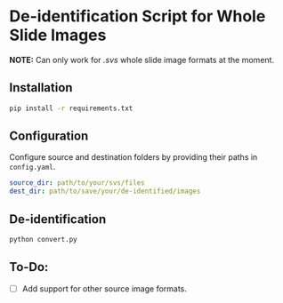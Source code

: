 # De-identification Script for Whole Slide Images

**NOTE:** Can only work for *.svs* whole slide image formats at the moment.

## Installation
```bash
pip install -r requirements.txt
```

## Configuration

Configure source and destination folders by providing their paths in `config.yaml`.

``` yaml
source_dir: path/to/your/svs/files
dest_dir: path/to/save/your/de-identified/images
```

## De-identification
```bash
python convert.py
```

## To-Do:
- [ ] Add support for other source image formats.